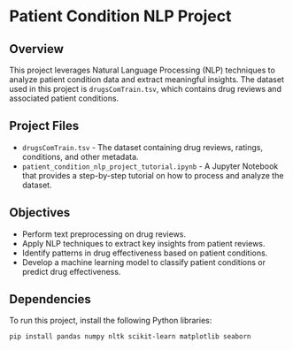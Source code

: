 # Patient Condition NLP Project

## Overview

This project leverages Natural Language Processing (NLP) techniques to analyze patient condition data and extract meaningful insights. The dataset used in this project is `drugsComTrain.tsv`, which contains drug reviews and associated patient conditions.

## Project Files

- `drugsComTrain.tsv` - The dataset containing drug reviews, ratings, conditions, and other metadata.
- `patient_condition_nlp_project_tutorial.ipynb` - A Jupyter Notebook that provides a step-by-step tutorial on how to process and analyze the dataset.

## Objectives

- Perform text preprocessing on drug reviews.
- Apply NLP techniques to extract key insights from patient reviews.
- Identify patterns in drug effectiveness based on patient conditions.
- Develop a machine learning model to classify patient conditions or predict drug effectiveness.

## Dependencies

To run this project, install the following Python libraries:

```bash
pip install pandas numpy nltk scikit-learn matplotlib seaborn
